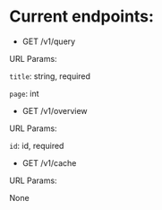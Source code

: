 # Current endpoints:

- GET /v1/query

URL Params:

`title`: string, required

`page`: int


- GET /v1/overview

URL Params:

`id`: id, required


- GET /v1/cache

URL Params:

None

